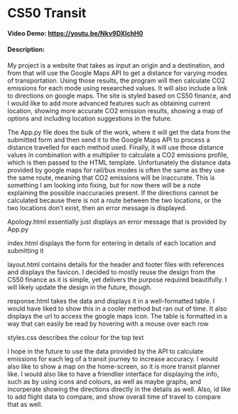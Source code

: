 # CS50 Transit
#### Video Demo:  https://youtu.be/Nkv9DXlchH0
#### Description:
My project is a website that takes as input an origin and a destination, and from that will use the Google Maps API to get a distance for varying
modes of transportation. Using those results, the program will then calculate CO2 emissions for each mode using researched values. It will also
include a link to directions on google maps. The site is styled based on CS50 finance, and I would like to add more advanced features such as
obtaining current location, showing more accurate CO2 emission results, showing a map of options and including location suggestions in the future.



The App.py file does the bulk of the work, where it will get the data from the submitted form and then send it to the Google Maps API to process a
distance travelled for each method used. Finally, it will use those distance values in combination with a multiplier to calculate a CO2 emissions
profile, which is then passed to the HTML template. Unfortunately the distance data provided by google maps for rail/bus modes is often the same as
they use the same route, meaning that CO2 emissions will be inaccurate. This is something I am looking into fixing, but for now there will be a note
explaining the possible inaccuracies present. If the directions cannot be calculated because there is not a route between the two locations, or the
two locations don’t exist, then an error message is displayed.




Apology.html essentially just displays an error message that is provided by App.py



index.html displays the form for entering in details of each location and submitting it



layout.html contains details for the header and footer files with references and displays the favicon. I decided to mostly reuse the design from the
CS50 finance as it is simple, yet delivers the purpose required beautifully. I will likely update the design in the future, though.



response.html takes the data and displays it in a well-formatted table. I would have liked to show this in a cooler method but ran out of time. It
also displays the url to access the google maps icon. The table is formatted in a way that can easily be read by hovering with a mouse over each row



styles.css describes the colour for the top text


I hope in the future to use the data provided by the API to calculate emissions for each leg of a transit journey to increase accuracy. I would also
 like to show a map on the home-screen, so it is more transit planner like. I would also like to have a friendlier interface for displaying the info, such as by using icons and colours, as well as maybe graphs, and incorperate showing the directions directly in the details as well. Also, id like to add flight data to compare, and show overall time of travel to compare that as well. 